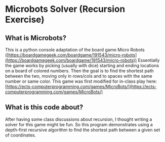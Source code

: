 # Microbots Solver (Recursion Exercise)

## What is Microbots?

This is a python console adaptation of the board game Micro Robots ([https://boardgamegeek.com/boardgame/191543/micro-robots](https://boardgamegeek.com/boardgame/191543/micro-robots))
Essentially the game works by picking (usually with dice) starting and ending locations on a board of colored numbers. Then the goal is to find the shortest path between the two, moving only in rows/cols and to spaces with the same number or same color.
This game was first modified for in-class play here: [https://ects-computerprogramming.com/games/MicroBots/](https://ects-computerprogramming.com/games/MicroBots/)

## What is this code about?

After having some class discussions about recursion, I thought writing a solver for this game might be fun. So this program demonstrates using a depth-first recursive algorithm to find the shortest path between a given set of coordinates.
